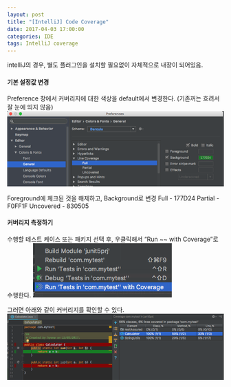 ```yaml
---
layout: post
title: "[IntelliJ] Code Coverage"
date: 2017-04-03 17:00:00
categories: IDE
tags: IntelliJ coverage
---
```

 
intelliJ의 경우, 별도 플러그인을 설치할 필요없이 자체적으로 내장이 되어있음.

#### 기본 설정값 변경
Preference 창에서 커버리지에 대한 색상을 default에서 변경한다.
(기존꺼는 흐려서 잘 눈에 띄지 않음)
![](https://github.com/gloriaJun/gloriaJun.github.io/blob/master/_images/2017-04-03-ide-intellij-configuration.png?raw=true)

Foreground에 체크된 것을 해제하고, Background로 변경
Full - 177D24
Partial - F0FF1F
Uncovered - 830505

#### 커버리지 측정하기
수행할 테스트 케이스 또는 패키지 선택 후, 우클릭해서 “Run ~~ with Coverage”로 수행한다.
![](https://github.com/gloriaJun/gloriaJun.github.io/blob/master/_images/2017-04-03-ide-intellij-run-test.png?raw=true)

그러면 아래와 같이 커버리지를 확인할 수 있다.
![](https://github.com/gloriaJun/gloriaJun.github.io/blob/master/_images/2017-04-03-ide-intellij-coverage.png?raw=true)